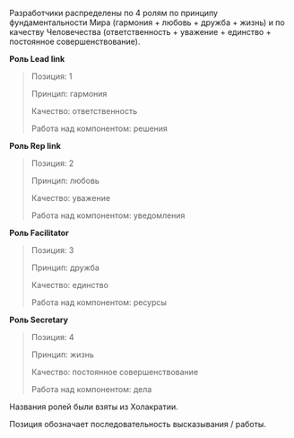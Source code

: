 Разработчики распределены по 4 ролям по принципу фундаментальности Мира (гармония + любовь + дружба + жизнь) и по качеству Человечества (ответственность + уважение + единство + постоянное совершенствование).

**Роль Lead link**
> Позиция: 1
> 
> Принцип: гармония
> 
> Качество: ответственность
> 
> Работа над компонентом: решения

**Роль Rep link**
> Позиция: 2
> 
> Принцип: любовь
> 
> Качество: уважение
> 
> Работа над компонентом: уведомления

**Роль Facilitator**
> Позиция: 3
> 
> Принцип: дружба
> 
> Качество: единство
> 
> Работа над компонентом: ресурсы

**Роль Secretary**
> Позиция: 4
> 
> Принцип: жизнь
> 
> Качество: постоянное совершенствование
> 
> Работа над компонентом: дела

Названия ролей были взяты из Холакратии. 

Позиция обозначает последовательность высказывания / работы.